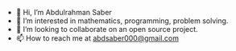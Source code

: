 - 👋 Hi, I’m Abdulrahman Saber
- 👀 I’m interested in mathematics, programming, problem solving.
- 💞️ I’m looking to collaborate on an open source project.
- 📫 How to reach me at abdsaber000@gmail.com

<!---
abdsaber000/abdsaber000 is a ✨ special ✨ repository because its `README.md` (this file) appears on your GitHub profile.
You can click the Preview link to take a look at your changes.
--->
